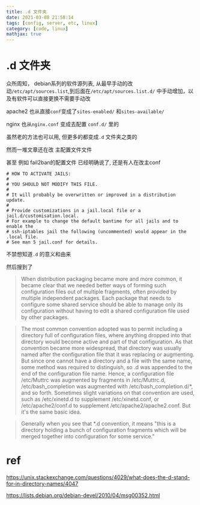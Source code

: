 ```yaml
---
title: .d 文件夹
date: 2021-03-08 21:58:14
tags: [config, server, etc, linux]
category: [code, linux]
mathjax: true
---
```


# .d 文件夹

众所周知， debian系列的软件源列表, 从最早手动的改动`/etc/apt/sources.list`,到后面在`/etc/apt/sources.list.d/` 中手动增加，以及有软件可以直接更换不需要手动改

apache2 也从直接`conf`变成了`sites-enabled/` 和`sites-available/`

nginx 也从`nginx.conf` 变成去配置 `conf.d/` 里的

虽然老的方法也可以用, 但更多的都变成`.d` 文件夹之类的

然而一堆文章还在改 主配置文件文件

甚至 例如 fail2ban的配置文件 已经明确说了, 还是有人在改主conf

<!--more-->

```
# HOW TO ACTIVATE JAILS:
#
# YOU SHOULD NOT MODIFY THIS FILE.
#
# It will probably be overwritten or improved in a distribution update.
#
# Provide customizations in a jail.local file or a jail.d/customisation.local.
# For example to change the default bantime for all jails and to enable the
# ssh-iptables jail the following (uncommented) would appear in the .local file.
# See man 5 jail.conf for details.
```

不禁想知道`.d` 的意义和由来

然后搜到了

> When distribution packaging became more and more common, it became clear that we needed better ways of forming such configuration files out of multiple fragments, often provided by multiple independent packages. Each package that needs to configure some shared service should be able to manage only its configuration without having to edit a shared configuration file used by other packages.

> The most common convention adopted was to permit including a directory full of configuration files, where anything dropped into that directory would become active and part of that configuration. As that convention became more widespread, that directory was usually named after the configuration file that it was replacing or augmenting. But since one cannot have a directory and a file with the same name, some method was required to distinguish, so .d was appended to the end of the configuration file name. Hence, a configuration file /etc/Muttrc was augmented by fragments in /etc/Muttrc.d, /etc/bash_completion was augmented with /etc/bash_completion.d/*, and so forth. Sometimes slight variations on that convention are used, such as /etc/xinetd.d to supplement /etc/xinetd.conf, or /etc/apache2/conf.d to supplement /etc/apache2/apache2.conf. But it's the same basic idea.

> Generally when you see that *.d convention, it means "this is a directory holding a bunch of configuration fragments which will be merged together into configuration for some service."

# ref

https://unix.stackexchange.com/questions/4029/what-does-the-d-stand-for-in-directory-names/4047

https://lists.debian.org/debian-devel/2010/04/msg00352.html

